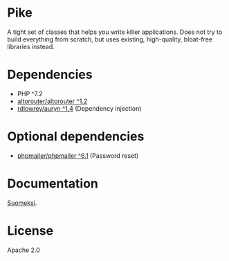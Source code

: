 # Pike

A tight set of classes that helps you write killer applications. Does not try to build everything from scratch, but uses existing, high-quality, bloat-free libraries instead.

# Dependencies

- PHP ^7.2
- [altorouter/altorouter ^1.2](https://github.com/dannyvankooten/AltoRouter)
- [rdlowrey/auryn ^1.4](https://github.com/rdlowrey/auryn) (Dependency injection)

# Optional dependencies

- [phpmailer/phpmailer ^6.1](https://github.com/PHPMailer/PHPMailer) (Password reset)

# Documentation

[Suomeksi](https://ut4.github.io/pike/index.html).

# License

Apache 2.0